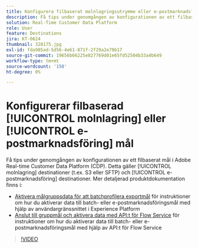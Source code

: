 ```yaml
---
title: Konfigurera filbaserat molnlagringsutrymme eller e-postmarknadsföringsmål
description: Få tips under genomgången av konfigurationen av ett filbaserat mål i Adobe Real-Time CDP. Detta gäller molnlagringsdestinationer (t.ex. S3 eller SFTP) och även e-postmarknadsföringsdestinationer.
solution: Real-Time Customer Data Platform
role: User
feature: Destinations
jira: KT-6624
thumbnail: 328175.jpg
exl-id: fda985ad-5d56-4e61-871f-2f29a2e79b17
source-git-commit: 19656b66225e827769d01e65fd52504b33a4b649
workflow-type: tm+mt
source-wordcount: '158'
ht-degree: 0%

---
```


# Konfigurerar filbaserad [!UICONTROL molnlagring] eller [!UICONTROL e-postmarknadsföring] mål

Få tips under genomgången av konfigurationen av ett filbaserat mål i Adobe Real-time Customer Data Platform (CDP). Detta gäller [!UICONTROL molnlagring] destinationer (t.ex. S3 eller SFTP) och [!UICONTROL e-postmarknadsföring] destinationer. Mer detaljerad produktdokumentation finns i:

* [Aktivera målgruppsdata för att batchprofilera exportmål](https://experienceleague.adobe.com/docs/experience-platform/destinations/ui/activate/activate-batch-profile-destinations.html) för instruktioner om hur du aktiverar data till batch- eller e-postmarknadsföringsmål med hjälp av användargränssnittet i Experience Platform
* [Anslut till gruppmål och aktivera data med API:t för Flow Service](https://experienceleague.adobe.com/docs/experience-platform/destinations/api/connect-activate-batch-destinations.html) för instruktioner om hur du aktiverar data till batch- eller e-postmarknadsföringsmål med hjälp av API:t för Flow Service

>[!VIDEO](https://video.tv.adobe.com/v/328175/?quality=12&learn=on)
